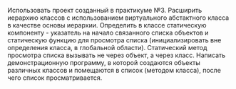 Использовать проект созданный в практикуме №3. 
Расширить иерархию классов с использованием виртуального абстактного класса в качестве основы иерархии. 
Определить в классе статическую компоненту - указатель на начало связанного списка объектов и статическую функцию для просмотра списка (инициализировать вне определения класса, в глобальной области). Статический метод просмотра списка вызывать не через объект, а через класс. 
Написать демонстрационную программу, в которой создаются объекты различных классов и помещаются в список (методом класса), после чего список просматривается. 


